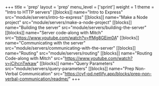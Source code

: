 +++
title = 'prep'
layout = 'prep'
menu_level = ['sprint']
weight = 1
theme = "Intro to HTTP servers"
[[blocks]]
name="Intro to Express"
src="module/servers/intro-to-express"
[[blocks]]
name="Make a Node project"
src="module/servers/make-a-node-project"
[[blocks]]
name="Building the server"
src="module/servers/building-the-server"
[[blocks]]
name="Server code-along with Mitch"
src="https://www.youtube.com/watch?v=ffMg8GEim0A"
[[blocks]]
name="Communicating with the server"
src="module/servers/communicating-with-the-server"
[[blocks]]
name="Routing"
src="module/servers/routing"
[[blocks]]
name="Routing Code-along with Mitch"
src="https://www.youtube.com/watch?v=jCihcnTwkaw"
[[blocks]]
name="Query Parameters"
src="module/servers/query-parameters"
[[blocks]]
name="Prep Non-Verbal Communication"
src="https://cyf-pd.netlify.app/blocks/prep-non-verbal-communication/readme/"
+++
